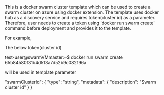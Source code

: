 This is a docker swarm cluster template which can be used to create a swarm cluster on azure using docker extension. 
The template uses docker hub as a discovery service and requires token(cluster id) as a parameter. Therefore, user needs to create a token using 'docker run swarm create' command before deployment and provides it to the template.

For example,

The below token(cluster id)

test-user@swarmVMmaster:~$ docker run swarm create
65b84580f31b4d513a7d52b9c082196a

will be used in template parameter

"swarmClusterId": {
			"type": "string",
			"metadata": {
				"description": "Swarm cluster id"
			}
		}
		
